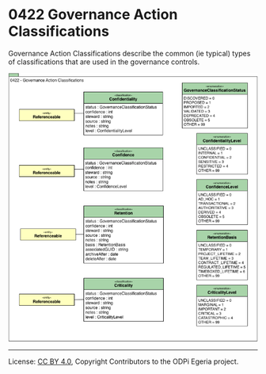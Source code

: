 <!-- SPDX-License-Identifier: CC-BY-4.0 -->
<!-- Copyright Contributors to the ODPi Egeria project. -->

# 0422 Governance Action Classifications

Governance Action Classifications describe the common (ie typical) types of classifications
that are used in the governance controls.

![UML](0422-Governance-Action-Classifications.png)



----
License: [CC BY 4.0](https://creativecommons.org/licenses/by/4.0/),
Copyright Contributors to the ODPi Egeria project.